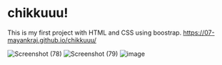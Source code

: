 # chikkuuu!
This is my first project with HTML and CSS using boostrap.
https://07-mayankraj.github.io/chikkuuu/

![Screenshot (78)](https://user-images.githubusercontent.com/87657007/171856598-8b250e71-be72-4e97-8b47-6090d05a3aa2.png)
![Screenshot (79)](https://user-images.githubusercontent.com/87657007/171856999-69f006b0-8557-4029-bc7b-15044aa1b6de.png)
![image](https://user-images.githubusercontent.com/87657007/171856533-c4008f28-d89b-4828-ba80-1fceef9fcece.png)


